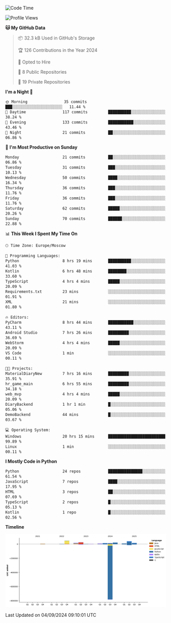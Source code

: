 <!--START_SECTION:waka-->
![Code Time](http://img.shields.io/badge/Code%20Time-505%20hrs%2016%20mins-blue)

![Profile Views](http://img.shields.io/badge/Profile%20Views-9-blue)

**🐱 My GitHub Data** 

> 📦 32.3 kB Used in GitHub's Storage 
 > 
> 🏆 126 Contributions in the Year 2024
 > 
> 💼 Opted to Hire
 > 
> 📜 8 Public Repositories 
 > 
> 🔑 19 Private Repositories 
 > 
**I'm a Night 🦉** 

```text
🌞 Morning                35 commits          ███░░░░░░░░░░░░░░░░░░░░░░   11.44 % 
🌆 Daytime                117 commits         ██████████░░░░░░░░░░░░░░░   38.24 % 
🌃 Evening                133 commits         ███████████░░░░░░░░░░░░░░   43.46 % 
🌙 Night                  21 commits          ██░░░░░░░░░░░░░░░░░░░░░░░   06.86 % 
```
📅 **I'm Most Productive on Sunday** 

```text
Monday                   21 commits          ██░░░░░░░░░░░░░░░░░░░░░░░   06.86 % 
Tuesday                  31 commits          ███░░░░░░░░░░░░░░░░░░░░░░   10.13 % 
Wednesday                50 commits          ████░░░░░░░░░░░░░░░░░░░░░   16.34 % 
Thursday                 36 commits          ███░░░░░░░░░░░░░░░░░░░░░░   11.76 % 
Friday                   36 commits          ███░░░░░░░░░░░░░░░░░░░░░░   11.76 % 
Saturday                 62 commits          █████░░░░░░░░░░░░░░░░░░░░   20.26 % 
Sunday                   70 commits          ██████░░░░░░░░░░░░░░░░░░░   22.88 % 
```


📊 **This Week I Spent My Time On** 

```text
🕑︎ Time Zone: Europe/Moscow

💬 Programming Languages: 
Python                   8 hrs 19 mins       ██████████░░░░░░░░░░░░░░░   41.03 % 
Kotlin                   6 hrs 48 mins       ████████░░░░░░░░░░░░░░░░░   33.60 % 
TypeScript               4 hrs 4 mins        █████░░░░░░░░░░░░░░░░░░░░   20.09 % 
Requirements.txt         23 mins             ░░░░░░░░░░░░░░░░░░░░░░░░░   01.91 % 
XML                      21 mins             ░░░░░░░░░░░░░░░░░░░░░░░░░   01.80 % 

🔥 Editors: 
PyCharm                  8 hrs 44 mins       ███████████░░░░░░░░░░░░░░   43.11 % 
Android Studio           7 hrs 26 mins       █████████░░░░░░░░░░░░░░░░   36.69 % 
WebStorm                 4 hrs 4 mins        █████░░░░░░░░░░░░░░░░░░░░   20.09 % 
VS Code                  1 min               ░░░░░░░░░░░░░░░░░░░░░░░░░   00.11 % 

🐱‍💻 Projects: 
MaterialDiaryNew         7 hrs 16 mins       █████████░░░░░░░░░░░░░░░░   35.91 % 
hr_game_main             6 hrs 55 mins       █████████░░░░░░░░░░░░░░░░   34.18 % 
web_mvp                  4 hrs 4 mins        █████░░░░░░░░░░░░░░░░░░░░   20.09 % 
DiaryBackend             1 hr 1 min          █░░░░░░░░░░░░░░░░░░░░░░░░   05.06 % 
DemoBackend              44 mins             █░░░░░░░░░░░░░░░░░░░░░░░░   03.67 % 

💻 Operating System: 
Windows                  20 hrs 15 mins      █████████████████████████   99.89 % 
Linux                    1 min               ░░░░░░░░░░░░░░░░░░░░░░░░░   00.11 % 
```

**I Mostly Code in Python** 

```text
Python                   24 repos            ███████████████░░░░░░░░░░   61.54 % 
JavaScript               7 repos             ████░░░░░░░░░░░░░░░░░░░░░   17.95 % 
HTML                     3 repos             ██░░░░░░░░░░░░░░░░░░░░░░░   07.69 % 
TypeScript               2 repos             █░░░░░░░░░░░░░░░░░░░░░░░░   05.13 % 
Kotlin                   1 repo              █░░░░░░░░░░░░░░░░░░░░░░░░   02.56 % 
```



**Timeline**

![Lines of Code chart](https://raw.githubusercontent.com/adlemx/adlemx/main/assets/bar_graph.png)


 Last Updated on 04/09/2024 09:10:01 UTC
<!--END_SECTION:waka-->
